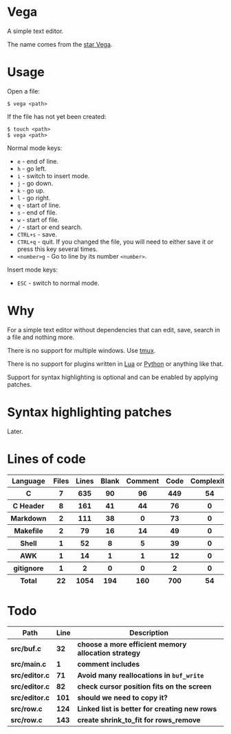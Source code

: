 # Vega

A simple text editor.

The name comes from the [star Vega](https://en.wikipedia.org/wiki/Vega).

# Usage

Open a file:

```
$ vega <path>
```

If the file has not yet been created:

```
$ touch <path>
$ vega <path>
```

Normal mode keys:

- `e` - end of line.
- `h` - go left.
- `i` - switch to insert mode.
- `j` - go down.
- `k` - go up.
- `l` - go right.
- `q` - start of line.
- `s` - end of file.
- `w` - start of file.
- `/` - start or end search.
- `CTRL+s` - save.
- `CTRL+q` - quit. If you changed the file, you will need to either save it or press this key several times.
- `<number>g` - Go to line by its number `<number>`.

Insert mode keys:

- `ESC` - switch to normal mode.

# Why

For a simple text editor without dependencies that can edit, save, search in a file and nothing more.

There is no support for multiple windows. Use [tmux](https://github.com/tmux/tmux).

There is no support for plugins written in [Lua](https://en.wikipedia.org/wiki/Lua_(programming_language)) or [Python](https://en.wikipedia.org/wiki/Python_(programming_language)) or anything like that.

Support for syntax highlighting is optional and can be enabled by applying patches.

# Syntax highlighting patches

Later.

# Lines of code

<table id="scc-table">
	<thead><tr>
		<th>Language</th>
		<th>Files</th>
		<th>Lines</th>
		<th>Blank</th>
		<th>Comment</th>
		<th>Code</th>
		<th>Complexity</th>
		<th>Bytes</th>
	</tr></thead>
	<tbody><tr>
		<th>C</th>
		<th>7</th>
		<th>635</th>
		<th>90</th>
		<th>96</th>
		<th>449</th>
		<th>54</th>
		<th>12678</th>
	</tr><tr>
		<th>C Header</th>
		<th>8</th>
		<th>161</th>
		<th>41</th>
		<th>44</th>
		<th>76</th>
		<th>0</th>
		<th>3277</th>
	</tr><tr>
		<th>Markdown</th>
		<th>2</th>
		<th>111</th>
		<th>38</th>
		<th>0</th>
		<th>73</th>
		<th>0</th>
		<th>2456</th>
	</tr><tr>
		<th>Makefile</th>
		<th>2</th>
		<th>79</th>
		<th>16</th>
		<th>14</th>
		<th>49</th>
		<th>0</th>
		<th>1705</th>
	</tr><tr>
		<th>Shell</th>
		<th>1</th>
		<th>52</th>
		<th>8</th>
		<th>5</th>
		<th>39</th>
		<th>0</th>
		<th>1008</th>
	</tr><tr>
		<th>AWK</th>
		<th>1</th>
		<th>14</th>
		<th>1</th>
		<th>1</th>
		<th>12</th>
		<th>0</th>
		<th>220</th>
	</tr><tr>
		<th>gitignore</th>
		<th>1</th>
		<th>2</th>
		<th>0</th>
		<th>0</th>
		<th>2</th>
		<th>0</th>
		<th>13</th>
	</tr></tbody>
	<tfoot><tr>
		<th>Total</th>
		<th>22</th>
		<th>1054</th>
		<th>194</th>
		<th>160</th>
		<th>700</th>
		<th>54</th>
    	<th>21357</th>
	</tr></tfoot>
	</table>

# Todo

|Path|Line|Description|
|-|-|-|
|**src/buf.c**|**32**|**choose a more efficient memory allocation strategy**|
|**src/main.c**|**1**|**comment includes**|
|**src/editor.c**|**71**|**Avoid many reallocations in `buf_write`**|
|**src/editor.c**|**82**|**check cursor position fits on the screen**|
|**src/editor.c**|**101**|**should we need to copy it?**|
|**src/row.c**|**124**|**Linked list is better for creating new rows**|
|**src/row.c**|**143**|**create shrink_to_fit for rows_remove**|
